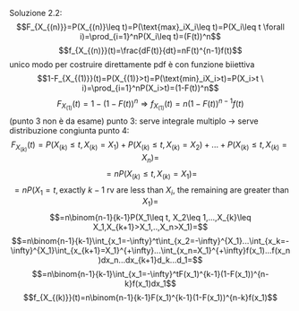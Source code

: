 Soluzione 2.2:
	$$F_{X_{(n)}}=P(X_{(n)}\leq t)=P(\text{max}_iX_i\leq t)=P(X_i\leq t \forall i)=\prod_{i=1}^nP(X_i\leq t)=(F(t))^n$$$$f_{X_{(n)}}(t)=\frac{dF(t)}{dt}=nF(t)^{n-1}f(t)$$unico modo per costruire direttamente pdf è con funzione biiettiva
	$$1-F_{X_{(1)}}(t)=P(X_{(1)}>t)=P(\text{min}_iX_i>t)=P(X_i>t \ i)=\prod_{i=1}^nP(X_i>t)=(1-F(t))^n$$$$F_{X_{(1)}}(t)=1-(1-F(t))^n\Longrightarrow f_{X_{(1)}}(t)=n(1-F(t))^{n-1}f(t)$$
	(punto 3 non è da esame)
	punto 3: serve integrale multiplo -> serve distribuzione congiunta
	punto 4: $$F_{X_{(k)}}(t)=P(X_{(k)}\leq t,X_{(k)}=X_1)+P(X_{(k)}\leq t,X_{(k)}=X_2)+...+P(X_{(k)}\leq t,X_{(k)}=X_n)=$$$$=nP(X_{(k)}\leq t,X_{(k)}=X_1)=$$$$=nP(X_1=t,\text{exactly }k-1\text{ rv are less than }X_i\text{, the remaining are greater than }X_1)=$$$$=n\binom{n-1}{k-1}P(X_1\leq t, X_2\leq 1,...,X_{k}\leq X_1,X_{k+1}>X_1,..,X_n>X_1)=$$$$=n\binom{n-1}{k-1}\int_{x_1=-\infty}^t\int_{x_2=-\infty}^{X_1}...\int_{x_k=-\infty}^{X_1}\int_{x_{k+1}=X_1}^{+\infty}...\int_{x_n=X_1}^{+\infty}f(x_1)...f(x_n)dx_n...dx_{k+1}d_k...d_1=$$$$=n\binom{n-1}{k-1}\int_{x_1=-\infty}^tF(x_1)^{k-1}(1-F(x_1))^{n-k}f(x_1)dx_1$$$$f_{X_{(k)}}(t)=n\binom{n-1}{k-1}F(x_1)^{k-1}(1-F(x_1))^{n-k}f(x_1)$$

